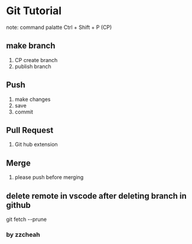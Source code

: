 # Git Tutorial

note: command palatte Ctrl + Shift + P (CP)

## make branch
1. CP create branch
2. publish branch

## Push
1. make changes
2. save
3. commit

## Pull Request
1. Git hub extension



## Merge
1. please push before merging

## delete remote in vscode after deleting branch in github
git fetch --prune

### by zzcheah